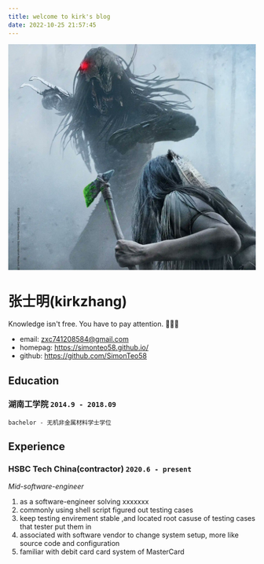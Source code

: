 ```yaml
---
title: welcome to kirk's blog
date: 2022-10-25 21:57:45
---
```


![come on](./../picture/home_page.jpg)


# 张士明(kirkzhang)

Knowledge isn't free. You have to pay attention. 🧠🧠🧠

- email: zxc741208584@gmail.com
- homepag: https://simonteo58.github.io/
- github: https://github.com/SimonTeo58


## Education

### **湖南工学院** `2014.9 - 2018.09`

```
bachelor - 无机非金属材料学士学位

```

## Experience

### **HSBC Tech China(contractor)** `2020.6 - present`

<pr>_Mid-software-engineer_</br>

1. as a software-engineer solving xxxxxxx
2. commonly using shell script figured out testing cases
3. keep testing envirement stable ,and located root casuse of testing cases that tester put them in
4. associated with software vendor to change system setup, more like source code and configuration
5. familiar with debit card card system of MasterCard
